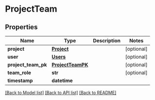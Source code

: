 # ProjectTeam

## Properties
Name | Type | Description | Notes
------------ | ------------- | ------------- | -------------
**project** | [**Project**](Project.md) |  | [optional] 
**user** | [**Users**](Users.md) |  | [optional] 
**project_team_pk** | [**ProjectTeamPK**](ProjectTeamPK.md) |  | [optional] 
**team_role** | **str** |  | [optional] 
**timestamp** | **datetime** |  | 

[[Back to Model list]](../README.md#documentation-for-models) [[Back to API list]](../README.md#documentation-for-api-endpoints) [[Back to README]](../README.md)

